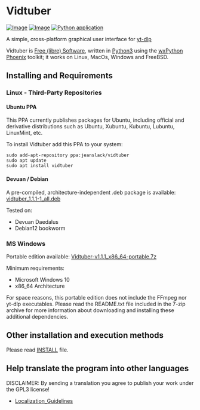 # **Vidtuber**
[![Image](https://img.shields.io/static/v1?label=python&logo=python&message=3.9%20|%203.10%20|%203.11%20|%203.12%20|%203.13&color=blue)](https://www.python.org/downloads/)
[![Image](https://img.shields.io/badge/license-GPLv3-orange)](https://github.com/jeanslack/Vidtuber/blob/master/LICENSE)
[![Python application](https://github.com/jeanslack/Vidtuber/actions/workflows/python-package.yml/badge.svg)](https://github.com/jeanslack/Vidtuber/actions/workflows/python-package.yml)

A simple, cross-platform graphical user interface for [yt-dlp](https://github.com/yt-dlp/yt-dlp)

Vidtuber is [Free (libre) Software](https://en.wikipedia.org/wiki/Free_software),
written in [Python3](https://www.python.org/) using the
[wxPython Phoenix](https://www.wxpython.org/) toolkit; it works on Linux, MacOs, Windows and FreeBSD.

## Installing and Requirements

### Linux - Third-Party Repositories 

#### Ubuntu PPA

This PPA currently publishes packages for Ubuntu, including official and
derivative distributions such as Ubuntu, Xubuntu, Kubuntu, Lubuntu, LinuxMint,
etc.

To install Vidtuber add this PPA to your system:

```
sudo add-apt-repository ppa:jeanslack/vidtuber
sudo apt update
sudo apt install vidtuber
```

#### Devuan / Debian

A pre-compiled, architecture-independent .deb package is available: [vidtuber_1.1.1-1_all.deb](https://github.com/jeanslack/Vidtuber/releases/download/v1.1.1/vidtuber_1.1.1-1_all.deb)

Tested on:

- Devuan Daedalus
- Debian12 bookworm

### MS Windows

Portable edition available: [Vidtuber-v1.1.1_x86_64-portable.7z](https://github.com/jeanslack/Vidtuber/releases/download/v1.1.1/Vidtuber-v1.1.1_x86_64-portable.7z)

Minimum requirements:

- Microsoft Windows 10
- x86_64 Architecture

For space reasons, this portable edition does not include the FFmpeg nor yt-dlp executables. 
Please read the README.txt file included in the 7-zip archive for more information about
downloading and installing these additional dependencies.


## Other installation and execution methods

Please read [INSTALL](https://github.com/jeanslack/Vidtuber/blob/main/INSTALL) file.

## Help translate the program into other languages
DISCLAIMER: By sending a translation you agree to publish your work under the GPL3 license!
- [Localization_Guidelines](https://github.com/jeanslack/Vidtuber/blob/main/docs/Localization_Guidelines.md)

